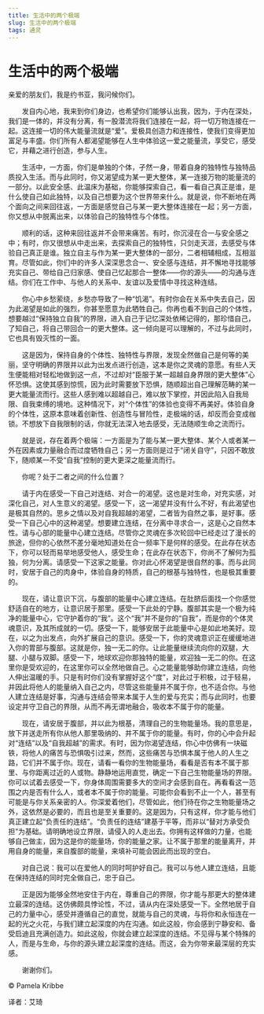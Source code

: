 ```yaml
--- 
title: 生活中的两个极端 
slug: 生活中的两个极端 
tags: 通灵 
--- 
```

# 生活中的两个极端

亲爱的朋友们，我是约书亚，我问候你们。

　　发自内心地，我来到你们身边，也希望你们能够认出我，因为，于内在深处，我们是一体的，并没有分离，有一股潜流将我们连接在一起，将一切万物连接在一起。这连接一切的伟大能量流就是“爱”。爱极具创造力和连接性，使我们变得更加富足与丰盛。你们所有人都渴望能够在人生中体验这一爱之能量流，享受它，感受它，并藉之进行创造，参与人生。

　　生活中，一方面，你们是单独的个体，孑然一身，带着自身的独特性与独特品质投入生活。而与此同时，你又渴望成为某一更大整体，某一连接万物的能量流的一部分。以此安全感、此温床为基础，你能够探索自己，看一看自己真正是谁，是什么使自己如此独特，以及自己想要为这个世界带来什么。就是说，你不断地在两个面向之间来回往返，一方面是感觉自己与某一更大整体连接在一起；另一方面，你又想从中脱离出来，以体验自己的独特性与个体性。

　　顺利的话，这种来回往返并不会带来痛苦。有时，你沉浸在合一与安全感之中；有时，你又很想从中走出来，去探索自己的独特性，只剑走天涯，去感受与体验自己真正是谁。独立自主与作为某一更大整体的一部分，二者相辅相成，互相滋育。尽管如此，你们中的许多人深深思念合一、安全感与连结，并不懈地寻找能够充实自己、带给自己归家感、使自己忆起那合一整体——你的源头——的沟通与连结。你们在工作中、与他人的关系中、友谊以及爱情中寻找这种连结。

　　你心中乡愁萦绕，乡愁亦导致了一种“饥渴”。有时你会在关系中失去自己，因为此渴望是如此的强烈，你甚至愿意为此牺牲自己。你再也看不到自己的个体性，想要越过“保持独立自我”的界限，进入自己于记忆深处依稀记得的，那珍惜自己，了知自己，将自己带回合一的更大整体。这一倾向是可以理解的，不过与此同时，它也具有毁灭性的一面。

　　这是因为，保持自身的个体性、独特性与界限，发现全然做自己是何等的美丽，坚守明确的界限并以此为出发点进行创造，这本是你之灵魂的意愿。有些人天生便能相对轻松地做到这一点，不过却对“臣服于某一超越自身界限的更大整体”心怀恐惧。这使其感到惊慌，因为此时需要放下恐惧，随顺超出自己理解范畴的某一更大能量流而行。这些人感到难以超越自己，难以放下掌控，并因此陷入自我局限、自我束缚的境地。这种情况下，对“个体性”的体验也变得不再美好。体验自身的个体性，这原本意味着创新性、创造性与冒险性，走极端的话，却反而会变成枷锁。不想放下自我限制的话，你就无法深入地去感受，无法随顺生命之流而行。

　　就是说，存在着两个极端：一方面是为了能与某一更大整体、某个人或者某一外在因素或力量融合而过度牺牲自己；另一方面则是过于“闭关自守”，只因不敢放下，随顺某一不受“自我”控制的更大更深之能量流而行。

　　你呢？处于二者之间的什么位置？

　　请于内在感受一下自己对连结、对合一的渴望。这也是对生命，对充实感，对深化自己，对人生意义的渴望。感受一下，这一渴望并没有什么不好，有此渴望也是极其自然的。思乡之情以及对自我超越的渴望，二者皆为自然之事，是好事。感受一下自己心中的这种渴望。想要建立连结，在分离中寻求合一，这是心之自然本性。请与心部的能量中心建立连结。尽管你之灵魂在多次轮回中已经走过了漫长的旅途，但你的心依然不差分毫地知道处在合一频率下是何样的感受。在此存在状态下，你可以轻而易举地感受他人，感受生命；在此存在状态下，你尚不了解何为孤独，何为分离。请感受一下这家之能量。你对此心怀渴望是很自然的事。而与此同时，安居于自己的肉身中，体验自身的特质，自己的根基与独特性，也是极其重要的。

　　现在，请让意识下沉，与腹部的能量中心建立连结。在肚脐后面找一个你感觉舒适自在的地方，让意识居于那里。感受一下此处的宁静。腹部其实是一个极为纯净的能量中心，它守护着你的“我”。这个“我”并不是你的“自我”，而是你的个体灵魂意识，及其所成就的一切。感受一下，能够安居于此能量中心是如此地美好。现在，以之为出发点，向外扩展自己的意识。感受一下，你的灵魂意识正在缓缓地进入你的胃部与腹部。这就是你，独一无二的你。让此能量继续流向你的双腿，大腿、小腿与双脚。感受一下，地球欢迎你那独特的能量，欢迎独一无二的你。在这里你是受欢迎的，在这里你可以全然地做自己。心之能量能够助你建立连结，向他人伸出温暖的手。只是有时你们没有掌握好这个“度”，对此过于积极，过于轻易，并因此将他人的能量纳入自己之内，尽管这些能量并不属于你，也不适合你。与他人建立连结是好事，沟通与连结会带来本属于人生的爱与充实；而与此同时，也要设定并守卫自己的界限，从而不再无谓地融合，吸收本不属于你的能量。

　　现在，请安居于腹部，并以此为根基，清理自己的生物能量场。我的意思是，放下并送走所有你从他人那里吸纳的、并不属于你的能量。有时，你的心中会升起对“连结”以及“自我超越”的需求。有时，因为你渴望连结，你心中仿佛有一块磁铁，将他人的痛苦与恐惧吸引过来，然而，这些痛苦与恐惧本属于他人的人生之路，它们并不属于你。现在，请看一看你的生物能量场，看看是否有本不属于那里、与你距离过近的人或物。静静地运用直觉，确定一下自己生物能量场的界限。你可以试着去感受一下，你身体周围需要多大的空间才会感到自在。再看看这一范围之内是否有什么人，或者本不属于你的能量。可能你会看到不止一个人，甚至有可能是与你关系亲密的人。你深爱着他们，尽管如此，他们待在你之生物能量场之外，这依然是必要的，而且也是至关重要的。这是因为，只有这样，你才能与他们真正建立起“负责任的连结”。“负责任的连结”建基于平等，而非以“替对方承受负担”为基础。请明确地设立界限，请侵入的人走出去。你拥有这样做的力量，也能够自己做主，因为这是你的能量场，你的能量之家。让不属于那里的能量离开，并用自身的能量，来自腹部的能量，来填补可能会因此而出现的空白。

　　对自己说：我可以在爱他人的同时呵护好自己。我可以与他人建立连结，且能在保持连结的同时完全做自己，忠于自己。

　　正是因为能够全然地安住于内在，尊重自己的界限，你才能与那更大的整体建立最深的连结。这仿佛颇具悖论性，不过，请从内在深处感受一下。全然地居于自己的力量中心，感受并遵循自己的直觉，就能与自己的灵魂，与将你和永恒连在一起的光之火花，与我们建立起深度的内在沟通。如此这般，你会感到宁静安和、备受启迪且充满创造力。如此这般，你就会建立起深度的连结。不见得与某个特殊的人，而是与生命，与你的源头建立起深度的连结。而这，会为你带来最深层的充实感。

　　谢谢你们。

© Pamela Kribbe

译者：艾琦